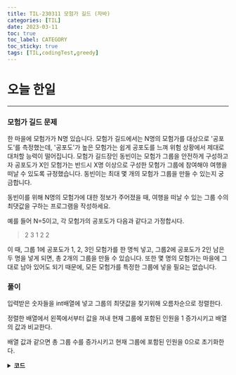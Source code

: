 ```yaml
---
title: TIL-230311 모험가 길드 (자바)
categories: [TIL]
date: 2023-03-11
toc: true
toc_label: CATEGORY
toc_sticky: true
tags: [TIL,codingTest,greedy]
---
```


# 오늘 한일

---

### 모험가 길드 문제

한 마을에 모험가가 N명 있습니다. 모험가 길드에서는 N명의 모험가를 대상으로 '공포도'를 측정했는데, '공포도'가 높은 모험가는 쉽게 공포도를 느껴 위험 상황에서 제대로 대처할 능력이 떨어집니다. 모험가 길드장인 동빈이는 모험가 그룹을 안전하게 구성하고자 공포도가 X인 모험가는 반드시 X명 이상으로 구성한 모험가 그룹에 참여해야 여행을 떠날 수 있도록 규정했습니다. 동빈이는 최대 몇 개의 모험가 그룹을 만들 수 있는지 궁금합니다.

동빈이를 위해 N명의 모험가에 대한 정보가 주어졌을 때, 여행을 떠날 수 있는 그룹 수의 최댓값을 구하는 프로그램을 작성하세요.

예를 들어 N=5이고, 각 모험가의 공포도가 다음과 같다고 가정합시다.

> 2 3 1 2 2
> 

이 때, 그룹 1에 공포도가 1, 2, 3인 모험가를 한 명씩 넣고, 그룹2에 공포도가 2인 남은 두 명을 넣게 되면, 총 2개의 그룹을 만들 수 있습니다. 또한 몇 명의 모험가는 마을에 그대로 남아 있어도 되기 때문에, 모든 모험가를 특정한 그룹에 넣을 필요는 없습니다.

### 풀이

입력받은 숫자들을 int배열에 넣고 그룹의 최댓값을 찾기위해 오름차순으로 정렬한다.

정렬한 배열에서 왼쪽에서부터 값을 꺼내 현재 그룹에 포함된 인원을 1 증가시키고 배열의 값과 비교한다.

배열 값과 같으면 총 그룹 수를 증가시키고 현재 그룹에 포함된 인원을 0으로 초기화한다. 

<details>
<summary> <b>코드</b> 
</summary>
<div markdown="1">

```java
public class AdventurerGuild {
    public static void main(String[] args) {
        Scanner sc = new Scanner(System.in);
        int x = sc.nextInt();
        int answer = 0;
        int count = 0;
        int[] arr = new int[x];
        for (int i = 0; i < x; i++) arr[i] = sc.nextInt();
        Arrays.sort(arr);

        for (int i = 0; i < x; i++) {
            count += 1;
            if (count == arr[i]) {
                count = 0;
                answer += 1;
            }
        }
        System.out.println(answer);
    }
}
```

</div>
</details>
